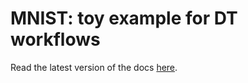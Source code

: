 # MNIST: toy example for DT workflows

Read the latest version of the docs [here](https://intertwin-eu.github.io/T6.5-AI-and-ML/docs/use-cases/mnist.html).
